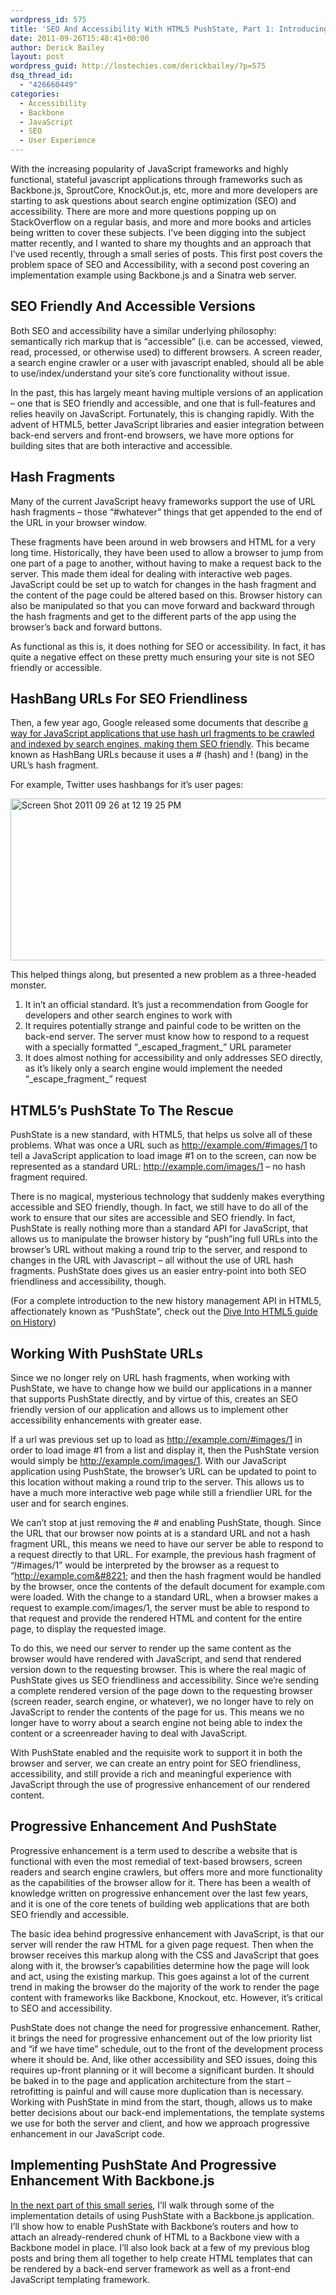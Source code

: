 ```yaml
---
wordpress_id: 575
title: 'SEO And Accessibility With HTML5 PushState, Part 1: Introducing PushState'
date: 2011-09-26T15:48:41+00:00
author: Derick Bailey
layout: post
wordpress_guid: http://lostechies.com/derickbailey/?p=575
dsq_thread_id:
  - "426660449"
categories:
  - Accessibility
  - Backbone
  - JavaScript
  - SEO
  - User Experience
---
```

With the increasing popularity of JavaScript frameworks and highly functional, stateful javascript applications through frameworks such as Backbone.js, SproutCore, KnockOut.js, etc, more and more developers are starting to ask questions about search engine optimization (SEO) and accessibility. There are more and more questions popping up on StackOverflow on a regular basis, and more and more books and articles being written to cover these subjects. I&#8217;ve been digging into the subject matter recently, and I wanted to share my thoughts and an approach that I&#8217;ve used recently, through a small series of posts. This first post covers the problem space of SEO and Accessibility, with a second post covering an implementation example using Backbone.js and a Sinatra web server.

## SEO Friendly And Accessible Versions

Both SEO and accessibility have a similar underlying philosophy: semantically rich markup that is &#8220;accessible&#8221; (i.e. can be accessed, viewed, read, processed, or otherwise used) to different browsers. A screen reader, a search engine crawler or a user with javascript enabled, should all be able to use/index/understand your site&#8217;s core functionality without issue.

In the past, this has largely meant having multiple versions of an application &#8211; one that is SEO friendly and accessible, and one that is full-features and relies heavily on JavaScript. Fortunately, this is changing rapidly. With the advent of HTML5, better JavaScript libraries and easier integration between back-end servers and front-end browsers, we have more options for building sites that are both interactive and accessible.

## Hash Fragments

Many of the current JavaScript heavy frameworks support the use of URL hash fragments &#8211; those &#8220;#whatever&#8221; things that get appended to the end of the URL in your browser window.

These fragments have been around in web browsers and HTML for a very long time. Historically, they have been used to allow a browser to jump from one part of a page to another, without having to make a request back to the server. This made them ideal for dealing with interactive web pages. JavaScript could be set up to watch for changes in the hash fragment and the content of the page could be altered based on this. Browser history can also be manipulated so that you can move forward and backward through the hash fragments and get to the different parts of the app using the browser&#8217;s back and forward buttons.

As functional as this is, it does nothing for SEO or accessibility. In fact, it has quite a negative effect on these pretty much ensuring your site is not SEO friendly or accessible.

## HashBang URLs For SEO Friendliness

Then, a few year ago, Google released some documents that describe [a way for JavaScript applications that use hash url fragments to be crawled and indexed by search engines, making them SEO friendly](http://code.google.com/web/ajaxcrawling/docs/specification.html). This became known as HashBang URLs because it uses a # (hash) and ! (bang) in the URL&#8217;s hash fragment.

For example, Twitter uses hashbangs for it&#8217;s user pages:

<img title="Screen Shot 2011-09-26 at 12.19.25 PM.png" src="https://lostechies.com/content/derickbailey/uploads/2011/09/Screen-Shot-2011-09-26-at-12.19.25-PM.png" border="0" alt="Screen Shot 2011 09 26 at 12 19 25 PM" width="552" height="259" />

This helped things along, but presented a new problem as a three-headed monster.

  1. It in&#8217;t an official standard. It&#8217;s just a recommendation from Google for developers and other search engines to work with
  2. It requires potentially strange and painful code to be written on the back-end server. The server must know how to respond to a request with a specially formatted &#8220;\_escaped\_fragment_&#8221; URL parameter
  3. It does almost nothing for accessibility and only addresses SEO directly, as it&#8217;s likely only a search engine would implement the needed &#8220;\_escape\_fragment_&#8221; request

## HTML5&#8217;s PushState To The Rescue

PushState is a new standard, with HTML5, that helps us solve all of these problems. What was once a URL such as http://example.com/#images/1 to tell a JavaScript application to load image #1 on to the screen, can now be represented as a standard URL: http://example.com/images/1 &#8211; no hash fragment required.

There is no magical, mysterious technology that suddenly makes everything accessible and SEO friendly, though. In fact, we still have to do all of the work to ensure that our sites are accessible and SEO friendly. In fact, PushState is really nothing more than a standard API for JavaScript, that allows us to manipulate the browser history by &#8220;push&#8221;ing full URLs into the browser&#8217;s URL without making a round trip to the server, and respond to changes in the URL with Javascript &#8211; all without the use of URL hash fragments. PushState does gives us an easier entry-point into both SEO friendliness and accessibility, though.

(For a complete introduction to the new history management API in HTML5, affectionately known as &#8220;PushState&#8221;, check out the [Dive Into HTML5 guide on History](http://diveintohtml5.info/history.html))

## Working With PushState URLs

Since we no longer rely on URL hash fragments, when working with PushState, we have to change how we build our applications in a manner that supports PushState directly, and by virtue of this, creates an SEO friendly version of our application and allows us to implement other accessibility enhancements with greater ease.

If a url was previous set up to load as http://example.com/#images/1 in order to load image #1 from a list and display it, then the PushState version would simply be http://example.com/images/1. With our JavaScript application using PushState, the browser&#8217;s URL can be updated to point to this location without making a round trip to the server. This allows us to have a much more interactive web page while still a friendlier URL for the user and for search engines.

We can&#8217;t stop at just removing the # and enabling PushState, though. Since the URL that our browser now points at is a standard URL and not a hash fragment URL, this means we need to have our server be able to respond to a request directly to that URL. For example, the previous hash fragment of &#8220;/#images/1&#8221; would be interpreted by the browser as a request to &#8220;http://example.com&#8221; and then the hash fragment would be handled by the browser, once the contents of the default document for example.com were loaded. With the change to a standard URL, when a browser makes a request to example.com/images/1, the server must be able to respond to that request and provide the rendered HTML and content for the entire page, to display the requested image.

To do this, we need our server to render up the same content as the browser would have rendered with JavaScript, and send that rendered version down to the requesting browser. This is where the real magic of PushState gives us SEO friendliness and accessibility. Since we&#8217;re sending a complete rendered version of the page down to the requesting browser (screen reader, search engine, or whatever), we no longer have to rely on JavaScript to render the contents of the page for us. This means we no longer have to worry about a search engine not being able to index the content or a screenreader having to deal with JavaScript.

With PushState enabled and the requisite work to support it in both the browser and server, we can create an entry point for SEO friendliness, accessibility, and still provide a rich and meaningful experience with JavaScript through the use of progressive enhancement of our rendered content.

## Progressive Enhancement And PushState

Progressive enhancement is a term used to describe a website that is functional with even the most remedial of text-based browsers, screen readers and search engine crawlers, but offers more and more functionality as the capabilities of the browser allow for it. There has been a wealth of knowledge written on progressive enhancement over the last few years, and it is one of the core tenets of building web applications that are both SEO friendly and accessible.

The basic idea behind progressive enhancement with JavaScript, is that our server will render the raw HTML for a given page request. Then when the browser receives this markup along with the CSS and JavaScript that goes along with it, the browser&#8217;s capabilities determine how the page will look and act, using the existing markup. This goes against a lot of the current trend in making the browser do the majority of the work to render the page content with frameworks like Backbone, Knockout, etc. However, it&#8217;s critical to SEO and accessibility.

PushState does not change the need for progressive enhancement. Rather, it brings the need for progressive enhancement out of the low priority list and &#8220;if we have time&#8221; schedule, out to the front of the development process where it should be. And, like other accessibility and SEO issues, doing this requires up-front planning or it will become a significant burden. It should be baked in to the page and application architecture from the start &#8211; retrofitting is painful and will cause more duplication than is necessary. Working with PushState in mind from the start, though, allows us to make better decisions about our back-end implementations, the template systems we use for both the server and client, and how we approach progressive enhancement in our JavaScript code.

## Implementing PushState And Progressive Enhancement With Backbone.js

[In the next part of this small series](https://lostechies.com/derickbailey/2011/09/26/seo-and-accessibility-with-html5-pushstate-part-2-progressive-enhancement-with-backbone-js/), I&#8217;ll walk through some of the implementation details of using PushState with a Backbone.js application. I&#8217;ll show how to enable PushState with Backbone&#8217;s routers and how to attach an already-rendered chunk of HTML to a Backbone view with a Backbone model in place. I&#8217;ll also look back at a few of my previous blog posts and bring them all together to help create HTML templates that can be rendered by a back-end server framework as well as a front-end JavaScript templating framework.